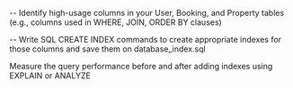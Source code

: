 -- Identify high-usage columns in your User, Booking, and Property tables (e.g., columns used in WHERE, JOIN, ORDER BY clauses) 

-- Write SQL CREATE INDEX commands to create appropriate indexes for those columns and save them on database_index.sql 

Measure the query performance before and after adding indexes using EXPLAIN or ANALYZE 
